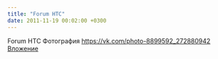 ```yaml
---
title: "Forum HTC"
date: 2011-11-19 00:02:00 +0300
---
```


Forum HTC
Фотография
<a class="vk-attach" href="https://vk.com/photo-8899592_272880942">https://vk.com/photo-8899592_272880942</a>
<a class="vk-attach" href="https://vk.com/photo-8899592_272880942">Вложение</a>
